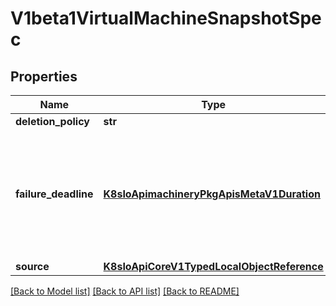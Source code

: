 # V1beta1VirtualMachineSnapshotSpec

## Properties
Name | Type | Description | Notes
------------ | ------------- | ------------- | -------------
**deletion_policy** | **str** |  | [optional] 
**failure_deadline** | [**K8sIoApimachineryPkgApisMetaV1Duration**](K8sIoApimachineryPkgApisMetaV1Duration.md) | This time represents the number of seconds we permit the vm snapshot to take. In case we pass this deadline we mark this snapshot as failed. Defaults to DefaultFailureDeadline - 5min | [optional] 
**source** | [**K8sIoApiCoreV1TypedLocalObjectReference**](K8sIoApiCoreV1TypedLocalObjectReference.md) |  | 

[[Back to Model list]](../README.md#documentation-for-models) [[Back to API list]](../README.md#documentation-for-api-endpoints) [[Back to README]](../README.md)


